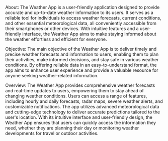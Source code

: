 About:
The Weather App is a user-friendly application designed to provide accurate and up-to-date weather information to its users. It serves as a reliable tool for individuals to access weather forecasts, current conditions, and other essential meteorological data, all conveniently accessible from their smartphones or other devices. With intuitive features and a user-friendly interface, the Weather App aims to make staying informed about the weather effortless and efficient for everyone.

Objective:
The main objective of the Weather App is to deliver timely and precise weather forecasts and information to users, enabling them to plan their activities, make informed decisions, and stay safe in various weather conditions. By offering reliable data in an easy-to-understand format, the app aims to enhance user experience and provide a valuable resource for anyone seeking weather-related information.

Overview:
The Weather App provides comprehensive weather forecasts and real-time updates to users, empowering them to stay ahead of changing weather conditions. Users can access a range of features, including hourly and daily forecasts, radar maps, severe weather alerts, and customizable notifications. The app utilizes advanced meteorological data and cutting-edge technology to deliver accurate predictions tailored to the user's location. With its intuitive interface and user-friendly design, the Weather App ensures that users can quickly access the information they need, whether they are planning their day or monitoring weather developments for travel or outdoor activities.





